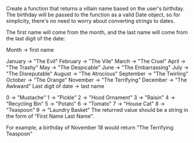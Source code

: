 Create a function that returns a villain name based on the user's birthday. The birthday will be passed to the function as a valid Date object, so for simplicity, there's no need to worry about converting strings to dates.

The first name will come from the month, and the last name will come from the last digit of the date:

Month -> first name

January -> "The Evil"
February -> "The Vile"
March -> "The Cruel"
April -> "The Trashy"
May -> "The Despicable"
June -> "The Embarrassing"
July -> "The Disreputable"
August -> "The Atrocious"
September -> "The Twirling"
October -> "The Orange"
November -> "The Terrifying"
December -> "The Awkward"
Last digit of date -> last name

0 -> "Mustache"
1 -> "Pickle"
2 -> "Hood Ornament"
3 -> "Raisin"
4 -> "Recycling Bin"
5 -> "Potato"
6 -> "Tomato"
7 -> "House Cat"
8 -> "Teaspoon"
9 -> "Laundry Basket"
The returned value should be a string in the form of "First Name Last Name".

For example, a birthday of November 18 would return "The Terrifying Teaspoon"